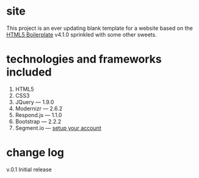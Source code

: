 site
====

This project is an ever updating blank template for a website based on the [HTML5 Boilerplate](http://html5boilerplate.com) v4.1.0 sprinkled with some other sweets.

technologies and frameworks included
====================================
1. HTML5
2. CSS3
3. JQuery            — 1.9.0
4. Modernizr         — 2.6.2
5. Respond.js        — 1.1.0
6. Bootstrap         — 2.2.2
7. Segment.io        — [setup your account](http://segment.io)

change log
==========

v.0.1 
Initial release
